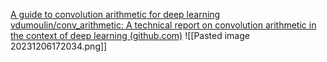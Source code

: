 [A guide to convolution arithmetic for deep learning](https://arxiv.org/pdf/1603.07285.pdf)
[vdumoulin/conv_arithmetic: A technical report on convolution arithmetic in the context of deep learning (github.com)](https://github.com/vdumoulin/conv_arithmetic)
![[Pasted image 20231206172034.png]]



